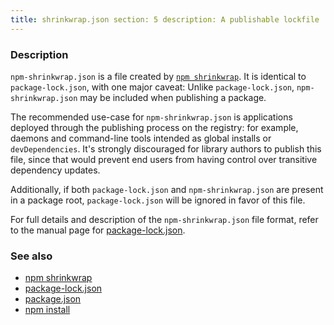 ```yaml
---
title: shrinkwrap.json section: 5 description: A publishable lockfile
---
```


### Description

`npm-shrinkwrap.json` is a file created by [`npm shrinkwrap`](/commands/npm-shrinkwrap). It is identical to
`package-lock.json`, with one major caveat: Unlike `package-lock.json`,
`npm-shrinkwrap.json` may be included when publishing a package.

The recommended use-case for `npm-shrinkwrap.json` is applications deployed through the publishing process on the
registry: for example, daemons and command-line tools intended as global installs or `devDependencies`. It's strongly
discouraged for library authors to publish this file, since that would prevent end users from having control over
transitive dependency updates.

Additionally, if both `package-lock.json` and `npm-shrinkwrap.json` are present in a package root, `package-lock.json`
will be ignored in favor of this file.

For full details and description of the `npm-shrinkwrap.json` file format, refer to the manual page
for [package-lock.json](/configuring-npm/package-lock-json).

### See also

* [npm shrinkwrap](/commands/npm-shrinkwrap)
* [package-lock.json](/configuring-npm/package-lock-json)
* [package.json](/configuring-npm/package-json)
* [npm install](/commands/npm-install)
